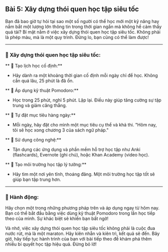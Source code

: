 ## Bài 5: Xây dựng thói quen học tập siêu tốc

Bạn đã bao giờ tự hỏi tại sao một số người có thể học mới một kỹ năng hay nắm bắt một lượng lớn thông tin trong thời gian ngắn mà không hề cảm thấy quá tải? Bí mật nằm ở việc xây dựng thói quen học tập siêu tốc. Không phải là phép màu, mà là một quy trình. Đừng lo, bạn cũng có thể làm được!

---

### 📌 Xây dựng thói quen học tập siêu tốc:

** 🔹 Tạo lịch học cố định:**
- Hãy dành ra một khoảng thời gian cố định mỗi ngày chỉ để học. Không cần quá lâu, 25 phút là đã ổn.

** 🔹 Áp dụng kỹ thuật Pomodoro:**
- Học trong 25 phút, nghỉ 5 phút. Lặp lại. Điều này giúp tăng cường sự tập trung và giảm căng thẳng.

** 🔹 Tự đặt mục tiêu hàng ngày:**
- Mỗi ngày, hãy đặt cho mình một mục tiêu cụ thể và khả thi. "Hôm nay, tôi sẽ học xong chương 3 của sách ngữ pháp."

** 🔹 Sử dụng công nghệ:**
- Tận dụng các ứng dụng và phần mềm hỗ trợ học tập như Anki (flashcards), Evernote (ghi chú), hoặc Khan Academy (video học).

** 🔹 Tạo môi trường học tập lý tưởng:**
- Hãy tìm một nơi yên tĩnh, thoáng đãng. Một môi trường học tập tốt sẽ giúp bạn tập trung hơn.

---

### 🚀 Hành động:

Hãy chọn một trong những phương pháp trên và áp dụng ngay từ hôm nay. Bạn có thể bắt đầu bằng việc dùng kỹ thuật Pomodoro trong lần học tiếp theo của mình. Sự khác biệt sẽ khiến bạn bất ngờ!

Và nhớ, việc xây dựng thói quen học tập siêu tốc không phải là cuộc đua nước rút, mà là một maraton. Hãy kiên nhẫn và kiên trì, kết quả sẽ đến. Bây giờ, hãy tiếp tục hành trình của bạn với bài tiếp theo để khám phá thêm nhiều bí quyết học tập hiệu quả. Đừng bỏ lỡ!